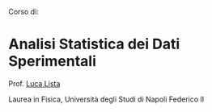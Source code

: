 Corso di:

# Analisi Statistica dei Dati Sperimentali

Prof. <a href="http://people.na.infn.it/~lista/" target="_blank">Luca Lista</a>

Laurea in Fisica, Università degli Studi di Napoli Federico II

